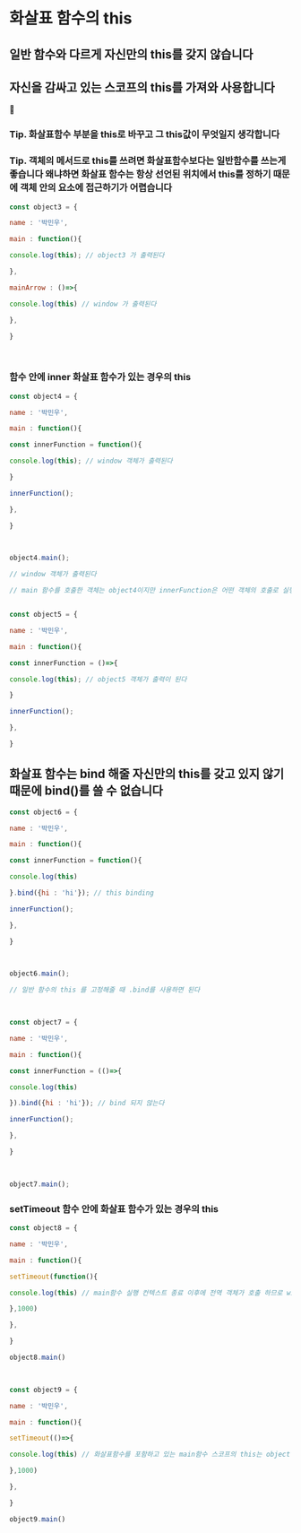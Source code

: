 # 화살표 함수의 this

## 일반 함수와 다르게 자신만의 this를 갖지 않습니다 
## 자신을 감싸고 있는 스코프의 this를 가져와 사용합니다
 
### Tip. 화살표함수 부분을 this로 바꾸고 그 this값이 무엇일지 생각합니다

###  Tip. 객체의 메서드로 this를 쓰려면 화살표함수보다는 일반함수를 쓰는게 좋습니다 왜냐하면 화살표 함수는 항상 선언된 위치에서 this를 정하기 때문에 객체 안의 요소에 접근하기가 어렵습니다
```js
const object3 = {

name : '박민우',

main : function(){

console.log(this); // object3 가 출력된다

},

mainArrow : ()=>{

console.log(this) // window 가 출력된다

},

}

  

```

### 함수 안에 inner 화살표 함수가 있는 경우의 this

```js
const object4 = {

name : '박민우',

main : function(){

const innerFunction = function(){

console.log(this); // window 객체가 출력된다

}

innerFunction();

},

}

  

object4.main();

// window 객체가 출력된다

// main 함수를 호출한 객체는 object4이지만 innerFunction은 어떤 객체의 호출로 실행된 것이 아니다 따라서 window이다


const object5 = {

name : '박민우',

main : function(){

const innerFunction = ()=>{

console.log(this); // object5 객체가 출력이 된다

}

innerFunction();

},

}
```
## 화살표 함수는 bind 해줄 자신만의 this를 갖고 있지 않기 때문에 bind()를 쓸 수 없습니다

```js
const object6 = {

name : '박민우',

main : function(){

const innerFunction = function(){

console.log(this)

}.bind({hi : 'hi'}); // this binding

innerFunction();

},

}

  

object6.main();

// 일반 함수의 this 를 고정해줄 때 .bind를 사용하면 된다

  

const object7 = {

name : '박민우',

main : function(){

const innerFunction = (()=>{

console.log(this)

}).bind({hi : 'hi'}); // bind 되지 않는다

innerFunction();

},

}

  

object7.main();
```


### setTimeout 함수 안에 화살표 함수가 있는 경우의 this

```js
const object8 = {

name : '박민우',

main : function(){

setTimeout(function(){

console.log(this) // main함수 실행 컨텍스트 종료 이후에 전역 객체가 호출 하므로 window

},1000)

},

}

object8.main()

  

const object9 = {

name : '박민우',

main : function(){

setTimeout(()=>{

console.log(this) // 화살표함수를 포함하고 있는 main함수 스코프의 this는 object 객체이다

},1000)

},

}

object9.main()
```